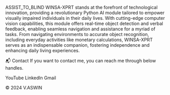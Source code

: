 ASSIST_TO_BLIND
WINSA-XPRT stands at the forefront of technological innovation, providing a revolutionary Python AI module tailored to empower visually impaired individuals in their daily lives. With cutting-edge computer vision capabilities, this module offers real-time object detection and verbal feedback, enabling seamless navigation and assistance for a myriad of tasks. From navigating environments to accurate object recognition, including everyday activities like monetary calculations, WINSA-XPRT serves as an indispensable companion, fostering independence and enhancing daily living experiences.

📬 Contact
If you want to contact me, you can reach me through below handles.

YouTube LinkedIn  Gmail

© 2024 V.ASWIN

